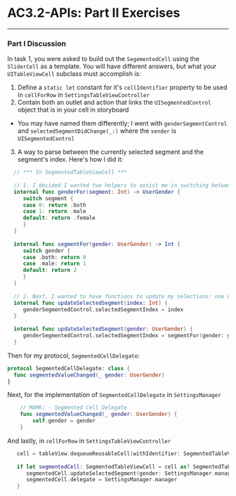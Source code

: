 # AC3.2-APIs: Part II Exercises
---

### Part I Discussion
In task 1, you were asked to build out the `SegementedCell` using the `SliderCell` as a template. You will have different answers, but what your `UITableViewCell` subclass must accomplish is: 

1. Define a `static let` constant for it's `cellIdentifier` property to be used in `cellForRow` in `SettingsTableViewController`
2. Contain both an outlet and action that links the `UISegmentedControl` object that is in your cell in storyboard
  - You may have named them differently; I went with `genderSegmentControl` and `selectedSegmentDidChange(_:)` where the `sender` is `UISegmentedControl`
3. A way to parse between the currently selected segment and the segment's index. Here's how I did it: 

```swift 
  // *** In SegmentedTableViewCell ***
  
  // 1. I decided I wanted two helpers to assist me in switching between segment index and the corresponding UserGender
  internal func genderFor(segment: Int) -> UserGender {
     switch segment {
     case 0: return .both
     case 1: return .male
     default: return .female
     }
  }
    
  internal func segmentFor(gender: UserGender) -> Int {
     switch gender {
     case .both: return 0
     case .male: return 1
     default: return 2
     }
  }
    
  // 2. Next, I wanted to have functions to update my selections: one using Int as a parameter and the other UserGender
  internal func updateSelectedSegment(index: Int) {
     genderSegmentedControl.selectedSegmentIndex = index
  }
    
  internal func updateSelectedSegment(gender: UserGender) {
     genderSegmentedControl.selectedSegmentIndex = segmentFor(gender: gender)
  }
```

Then for my protocol, `SegmentedCellDelegate`: 

```swift
protocol SegmentedCellDelegate: class {
  func segmentedValueChanged(_ gender: UserGender)
}
```

Next, for the implementation of `SegmentedCellDelegate` in `SettingsManager`

```swift
    // MARK: - Segmented Cell Delegate
    func segmentedValueChanged(_ gender: UserGender) {
        self.gender = gender
    }
```

And lastly, in `cellForRow` in `SettingsTableViewController`

```swift
   cell = tableView.dequeueReusableCell(withIdentifier: SegmentedTableViewCell.cellIdentifier, for: indexPath)
            
   if let segmentedCell: SegmentedTableViewCell = cell as? SegmentedTableViewCell {
      segmentedCell.updateSelectedSegment(gender: SettingsManager.manager.gender)
      segmentedCell.delegate = SettingsManager.manager
   }
```
